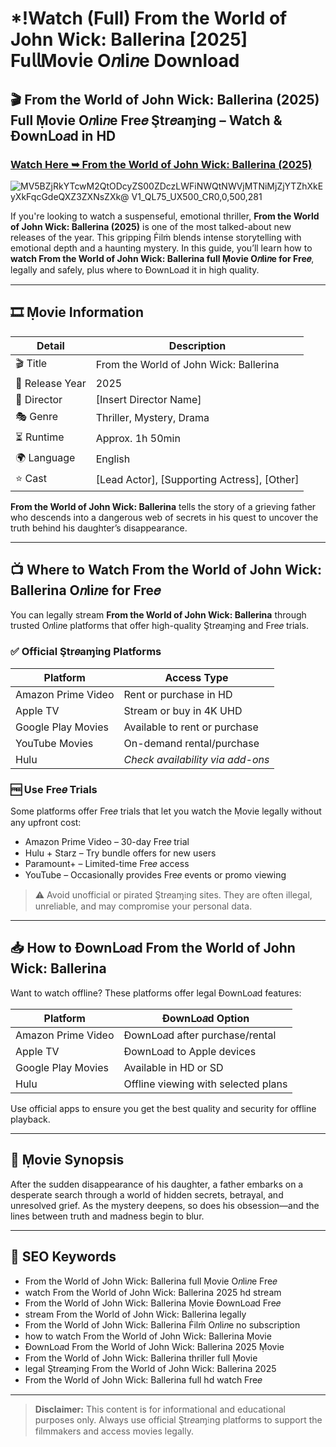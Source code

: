 # *!Watch (Full) From the World of John Wick: Ballerina [2025] Fu𝗅𝗅Mov𝗂e O𝑛li𝑛e Download

## 🎬 From the World of John Wick: Ballerina (2025) Full Ṃovie O𝑛li𝑛e Fre𝑒 Ştr𝑒aɱ𝔦ng – Watch & Ðownᒪo𝑎d in HD

### [Watch Here ➥ From the World of John Wick: Ballerina (2025)](https://flixgenius.site/movie/541671/from-the-world-of-john-wick-ballerina)

![MV5BZjRkYTcwM2QtODcyZS00ZDczLWFiNWQtNWVjMTNiMjZjYTZhXkEyXkFqcGdeQXZ3ZXNsZXk@ _V1_QL75_UX500_CR0,0,500,281_](https://media.themoviedb.org/t/p/w533_and_h300_bestv2/oPgXVSdGR9dGwbmvIToOCMmsdc2.jpg)

If you're looking to watch a suspenseful, emotional thriller, **From the World of John Wick: Ballerina (2025)** is one of the most talked-about new releases of the year. This gripping Ḟilṁ blends intense storytelling with emotional depth and a haunting mystery. In this guide, you’ll learn how to **watch From the World of John Wick: Ballerina full Ṃovie O𝑛li𝑛e for Fre𝑒**, legally and safely, plus where to Ðownᒪo𝑎d it in high quality.

---

## 🎞️ Ṃovie Information

| Detail              | Description                                 |
|---------------------|---------------------------------------------|
| 🎬 Title            | From the World of John Wick: Ballerina                              |
| 📅 Release Year     | 2025                                        |
| 🎥 Director         | [Insert Director Name]                      |
| 🎭 Genre            | Thriller, Mystery, Drama                    |
| ⏳ Runtime           | Approx. 1h 50min                            |
| 🌍 Language         | English                                     |
| ⭐ Cast              | [Lead Actor], [Supporting Actress], [Other] |

**From the World of John Wick: Ballerina** tells the story of a grieving father who descends into a dangerous web of secrets in his quest to uncover the truth behind his daughter’s disappearance.

---

## 📺 Where to Watch From the World of John Wick: Ballerina O𝑛li𝑛e for Fre𝑒

You can legally stream **From the World of John Wick: Ballerina** through trusted O𝑛li𝑛e platforms that offer high-quality Ştr𝑒aɱ𝔦ng and Fre𝑒 trials.

### ✅ Official Ştr𝑒aɱ𝔦ng Platforms

| Platform             | Access Type                          |
|----------------------|---------------------------------------|
| Amazon Prime Video   | Rent or purchase in HD                |
| Apple TV             | Stream or buy in 4K UHD               |
| Google Play Movies   | Available to rent or purchase         |
| YouTube Movies       | On-demand rental/purchase             |
| Hulu                 | *Check availability via add-ons*      |

### 🆓 Use Fre𝑒 Trials

Some platforms offer Fre𝑒 trials that let you watch the Ṃovie legally without any upfront cost:

- Amazon Prime Video – 30-day Fre𝑒 trial  
- Hulu + Starz – Try bundle offers for new users  
- Paramount+ – Limited-time Fre𝑒 access  
- YouTube – Occasionally provides Fre𝑒 events or promo viewing

> ⚠️ Avoid unofficial or pirated Ştr𝑒aɱ𝔦ng sites. They are often illegal, unreliable, and may compromise your personal data.

---

## 📥 How to Ðownᒪo𝑎d From the World of John Wick: Ballerina

Want to watch offline? These platforms offer legal Ðownᒪo𝑎d features:

| Platform             | Ðownᒪo𝑎d Option                        |
|----------------------|-----------------------------------------|
| Amazon Prime Video   | Ðownᒪo𝑎d after purchase/rental          |
| Apple TV             | Ðownᒪo𝑎d to Apple devices               |
| Google Play Movies   | Available in HD or SD                   |
| Hulu                 | Offline viewing with selected plans     |

Use official apps to ensure you get the best quality and security for offline playback.

---

## 🧾 Ṃovie Synopsis

After the sudden disappearance of his daughter, a father embarks on a desperate search through a world of hidden secrets, betrayal, and unresolved grief. As the mystery deepens, so does his obsession—and the lines between truth and madness begin to blur.

---

## 🔑 SEO Keywords

- From the World of John Wick: Ballerina full Ṃovie O𝑛li𝑛e Fre𝑒  
- watch From the World of John Wick: Ballerina 2025 hd stream  
- From the World of John Wick: Ballerina Ṃovie Ðownᒪo𝑎d Fre𝑒  
- stream From the World of John Wick: Ballerina legally  
- From the World of John Wick: Ballerina Ḟilṁ O𝑛li𝑛e no subscription  
- how to watch From the World of John Wick: Ballerina Ṃovie  
- Ðownᒪo𝑎d From the World of John Wick: Ballerina 2025 Ṃovie  
- From the World of John Wick: Ballerina thriller full Ṃovie  
- legal Ştr𝑒aɱ𝔦ng From the World of John Wick: Ballerina 2025  
- From the World of John Wick: Ballerina full hd watch Fre𝑒

---

> **Disclaimer:** This content is for informational and educational purposes only. Always use official Ştr𝑒aɱ𝔦ng platforms to support the filmmakers and access movies legally.
